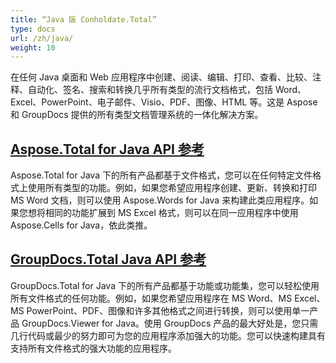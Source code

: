 ```yaml
---
title: “Java 版 Conholdate.Total”
type: docs
url: /zh/java/
weight: 10
---
```


在任何 Java 桌面和 Web 应用程序中创建、阅读、编辑、打印、查看、比较、注释、自动化、签名、搜索和转换几乎所有类型的流行文档格式，包括 Word、Excel、PowerPoint、电子邮件、Visio、PDF、图像、HTML 等。这是 Aspose 和 GroupDocs 提供的所有类型文档管理系统的一体化解决方案。

## [Aspose.Total for Java API 参考](/aspose-total-for-java/)

Aspose.Total for Java 下的所有产品都基于文件格式，您可以在任何特定文件格式上使用所有类型的功能。例如，如果您希望应用程序创建、更新、转换和打印 MS Word 文档，则可以使用 Aspose.Words for Java 来构建此类应用程序。如果您想将相同的功能扩展到 MS Excel 格式，则可以在同一应用程序中使用 Aspose.Cells for Java，依此类推。

## [GroupDocs.Total Java API 参考](/groupdocs-total-for-java/)

GroupDocs.Total for Java 下的所有产品都基于功能或功能集，您可以轻松使用所有文件格式的任何功能。例如，如果您希望应用程序在 MS Word、MS Excel、MS PowerPoint、PDF、图像和许多其他格式之间进行转换，则可以使用单一产品 GroupDocs.Viewer for Java。使用 GroupDocs 产品的最大好处是，您只需几行代码或最少的努力即可为您的应用程序添加强大的功能。您可以快速构建具有支持所有文件格式的强大功能的应用程序。